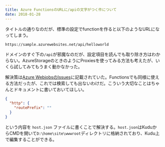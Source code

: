 ```yaml
---
title: Azure FunctionsのURLに/apiの文字がつく件について
date: 2018-01-28
---
```


タイトルの通りなのだが、標準の設定でfunctionを作ると以下のようなURLになってしまう。

```text
https://sample.azurewebsites.net/api/helloworld
```

ドメインのすぐ下の`/api`が邪魔なのだが、設定項目を読んでも取り除き方はわからない。AzureStorageのときのようにProxiesを使ってみる方法も考えたが、いくら試してみてもうまく動かなかった。

解決策は[Azure WebjobsのIssues](https://github.com/Azure/azure-webjobs-sdk-script/issues/804)に記載されていた。Functionsでも同様に使える方法だったが、これでは検索しても出ないわけだ。こういう大切なことはちゃんとドキュメントに書いておいてほしい。

```json
{
  "http": {
    "routePrefix": ""
  }
}
```

という内容を `host.json` ファイルに書くことで解決する。`host.json`はKuduからCMDを開いて`D:\home\site\wwwroot`ディレクトリに格納されており、Kudu上で編集することができる。
